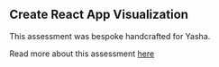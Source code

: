 ## Create React App Visualization

This assessment was bespoke handcrafted for Yasha.

Read more about this assessment [here](https://react.eogresources.com)
